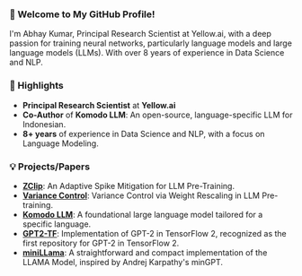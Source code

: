 ### 👋 Welcome to My GitHub Profile!

I'm Abhay Kumar, Principal Research Scientist at Yellow.ai, with a deep passion for training neural networks, particularly language models and large language models (LLMs). With over 8 years of experience in Data Science and NLP.

### 🌟 Highlights

- **Principal Research Scientist** at **Yellow.ai**
- **Co-Author** of **Komodo LLM**: An open-source, language-specific LLM for Indonesian.
- **8+ years** of experience in Data Science and NLP, with a focus on Language Modeling.

### 💡 Projects/Papers

- [**ZClip**](https://arxiv.org/abs/2504.02507): An Adaptive Spike Mitigation for LLM Pre-Training.
- [**Variance Control**](https://arxiv.org/abs/2503.17500): Variance Control via Weight Rescaling in LLM Pre-training.
- [**Komodo LLM**](https://arxiv.org/abs/2403.09362): A foundational large language model tailored for a specific language.
- [**GPT2-TF**](https://github.com/akanyaani/gpt-2-tensorflow2.0): Implementation of GPT-2 in TensorFlow 2, recognized as the first repository for GPT-2 in TensorFlow 2.
- [**miniLLama**](https://github.com/akanyaani/miniLLAMA): A straightforward and compact implementation of the LLAMA Model, inspired by Andrej Karpathy's minGPT.



